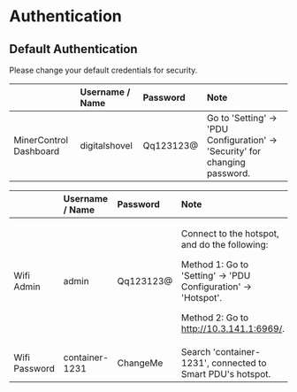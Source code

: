 # Authentication

## Default Authentication

Please change your default credentials for security.

|  | Username / Name | Password | Note |
| :--- | :--- | :--- | :--- |
| MinerControl Dashboard | digitalshovel | Qq123123@ | Go to 'Setting' -&gt; 'PDU Configuration' -&gt; 'Security' for changing password. |

<table>
  <thead>
    <tr>
      <th style="text-align:left"></th>
      <th style="text-align:left">Username / Name</th>
      <th style="text-align:left">Password</th>
      <th style="text-align:left">Note</th>
    </tr>
  </thead>
  <tbody>
    <tr>
      <td style="text-align:left">Wifi Admin</td>
      <td style="text-align:left">admin</td>
      <td style="text-align:left">Qq123123@</td>
      <td style="text-align:left">
        <p>Connect to the hotspot, and do the following:</p>
        <p>Method 1: Go to &apos;Setting&apos; -&gt; &apos;PDU Configuration&apos;
          -&gt; &apos;Hotspot&apos;.</p>
        <p>Method 2: Go to <a href="http://10.3.141.1/">http://10.3.141.1:6969/</a>.</p>
      </td>
    </tr>
    <tr>
      <td style="text-align:left">Wifi Password</td>
      <td style="text-align:left">container-1231</td>
      <td style="text-align:left">ChangeMe</td>
      <td style="text-align:left">Search &apos;container-1231&apos;, connected to Smart PDU&apos;s hotspot.</td>
    </tr>
  </tbody>
</table>



